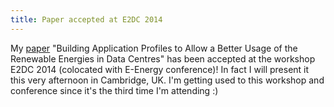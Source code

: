```yaml
---
title: Paper accepted at E2DC 2014
---
```


My [paper](docs/E2DC14.pdf) "Building Application Profiles to Allow a Better Usage of the Renewable Energies in Data Centres" has been accepted at the workshop E2DC 2014 (colocated with E-Energy conference)! 
In fact I will present it this very afternoon in Cambridge, UK.
I'm getting used to this workshop and conference since it's the third time I'm attending :)
